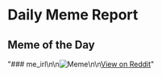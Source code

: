 # Daily Meme Report

## Meme of the Day
"### me_irl\n\n![Meme](https://i.redd.it/qqe4qoj3trwd1.png)\n\n[View on Reddit](https://redd.it/1gbdmra)"
